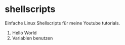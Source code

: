 # shellscripts
Einfache Linux Shellscripts für meine Youtube tutorials.

1. Hello World
2. Variablen benutzen
